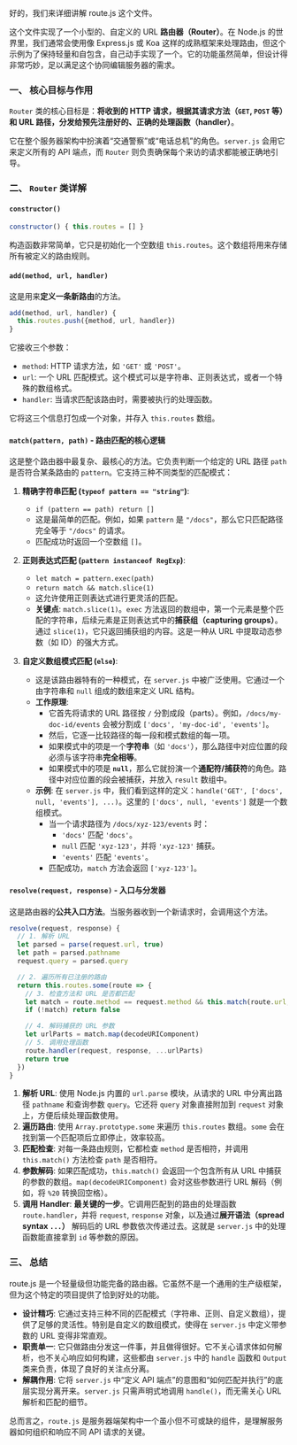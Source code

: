 好的，我们来详细讲解 route.js 这个文件。

这个文件实现了一个小型的、自定义的 URL **路由器（Router）**。在 Node.js 的世界里，我们通常会使用像 Express.js 或 Koa 这样的成熟框架来处理路由，但这个示例为了保持轻量和自包含，自己动手实现了一个。它的功能虽然简单，但设计得非常巧妙，足以满足这个协同编辑服务器的需求。

### 一、 核心目标与作用

`Router` 类的核心目标是：**将收到的 HTTP 请求，根据其请求方法（`GET`, `POST` 等）和 URL 路径，分发给预先注册好的、正确的处理函数（handler）**。

它在整个服务器架构中扮演着“交通警察”或“电话总机”的角色。`server.js` 会用它来定义所有的 API 端点，而 `Router` 则负责确保每个来访的请求都能被正确地引导。

### 二、 `Router` 类详解

#### `constructor()`

```javascript
constructor() { this.routes = [] }
```

构造函数非常简单，它只是初始化一个空数组 `this.routes`。这个数组将用来存储所有被定义的路由规则。

#### `add(method, url, handler)`

这是用来**定义一条新路由**的方法。

```javascript
add(method, url, handler) {
  this.routes.push({method, url, handler})
}
```

它接收三个参数：

- `method`: HTTP 请求方法，如 `'GET'` 或 `'POST'`。
- `url`: 一个 URL 匹配模式。这个模式可以是字符串、正则表达式，或者一个特殊的数组格式。
- `handler`: 当请求匹配该路由时，需要被执行的处理函数。

它将这三个信息打包成一个对象，并存入 `this.routes` 数组。

#### `match(pattern, path)` - 路由匹配的核心逻辑

这是整个路由器中最复杂、最核心的方法。它负责判断一个给定的 URL 路径 `path` 是否符合某条路由的 `pattern`。它支持三种不同类型的匹配模式：

1.  **精确字符串匹配 (`typeof pattern == "string"`)**:

    - `if (pattern == path) return []`
    - 这是最简单的匹配。例如，如果 `pattern` 是 `"/docs"`，那么它只匹配路径完全等于 `"/docs"` 的请求。
    - 匹配成功时返回一个空数组 `[]`。

2.  **正则表达式匹配 (`pattern instanceof RegExp`)**:

    - `let match = pattern.exec(path)`
    - `return match && match.slice(1)`
    - 这允许使用正则表达式进行更灵活的匹配。
    - **关键点**: `match.slice(1)`。`exec` 方法返回的数组中，第一个元素是整个匹配的字符串，后续元素是正则表达式中的**捕获组（capturing groups）**。通过 `slice(1)`，它只返回捕获组的内容。这是一种从 URL 中提取动态参数（如 ID）的强大方式。

3.  **自定义数组模式匹配 (`else`)**:
    - 这是该路由器特有的一种模式，在 `server.js` 中被广泛使用。它通过一个由字符串和 `null` 组成的数组来定义 URL 结构。
    - **工作原理**:
      - 它首先将请求的 URL 路径按 `/` 分割成段（parts）。例如，`/docs/my-doc-id/events` 会被分割成 `['docs', 'my-doc-id', 'events']`。
      - 然后，它逐一比较路径的每一段和模式数组的每一项。
      - 如果模式中的项是一个**字符串**（如 `'docs'`），那么路径中对应位置的段必须与该字符串**完全相等**。
      - 如果模式中的项是 **`null`**，那么它就扮演一个**通配符/捕获符**的角色。路径中对应位置的段会被捕获，并放入 `result` 数组中。
    - **示例**: 在 `server.js` 中，我们看到这样的定义：`handle('GET', ['docs', null, 'events'], ...)`。这里的 `['docs', null, 'events']` 就是一个数组模式。
      - 当一个请求路径为 `/docs/xyz-123/events` 时：
        - `'docs'` 匹配 `'docs'`。
        - `null` 匹配 `'xyz-123'`，并将 `'xyz-123'` 捕获。
        - `'events'` 匹配 `'events'`。
      - 匹配成功，`match` 方法会返回 `['xyz-123']`。

#### `resolve(request, response)` - 入口与分发器

这是路由器的**公共入口方法**。当服务器收到一个新请求时，会调用这个方法。

```javascript
resolve(request, response) {
  // 1. 解析 URL
  let parsed = parse(request.url, true)
  let path = parsed.pathname
  request.query = parsed.query

  // 2. 遍历所有已注册的路由
  return this.routes.some(route => {
    // 3. 检查方法和 URL 是否都匹配
    let match = route.method == request.method && this.match(route.url, path)
    if (!match) return false

    // 4. 解码捕获的 URL 参数
    let urlParts = match.map(decodeURIComponent)
    // 5. 调用处理函数
    route.handler(request, response, ...urlParts)
    return true
  })
}
```

1.  **解析 URL**: 使用 Node.js 内置的 `url.parse` 模块，从请求的 URL 中分离出路径 `pathname` 和查询参数 `query`。它还将 `query` 对象直接附加到 `request` 对象上，方便后续处理函数使用。
2.  **遍历路由**: 使用 `Array.prototype.some` 来遍历 `this.routes` 数组。`some` 会在找到第一个匹配项后立即停止，效率较高。
3.  **匹配检查**: 对每一条路由规则，它都检查 `method` 是否相符，并调用 `this.match()` 方法检查 `path` 是否相符。
4.  **参数解码**: 如果匹配成功，`this.match()` 会返回一个包含所有从 URL 中捕获的参数的数组。`map(decodeURIComponent)` 会对这些参数进行 URL 解码（例如，将 `%20` 转换回空格）。
5.  **调用 Handler**: **最关键的一步**。它调用匹配到的路由的处理函数 `route.handler`，并将 `request`, `response` 对象，以及通过**展开语法（spread syntax `...`）** 解码后的 URL 参数依次传递过去。这就是 `server.js` 中的处理函数能直接拿到 `id` 等参数的原因。

### 三、 总结

route.js 是一个轻量级但功能完备的路由器。它虽然不是一个通用的生产级框架，但为这个特定的项目提供了恰到好处的功能。

- **设计精巧**: 它通过支持三种不同的匹配模式（字符串、正则、自定义数组），提供了足够的灵活性。特别是自定义的数组模式，使得在 `server.js` 中定义带参数的 URL 变得非常直观。
- **职责单一**: 它只做路由分发这一件事，并且做得很好。它不关心请求体如何解析，也不关心响应如何构建，这些都由 `server.js` 中的 `handle` 函数和 `Output` 类来负责，体现了良好的关注点分离。
- **解耦作用**: 它将 `server.js` 中“定义 API 端点”的意图和“如何匹配并执行”的底层实现分离开来。`server.js` 只需声明式地调用 `handle()`，而无需关心 URL 解析和匹配的细节。

总而言之，`route.js` 是服务器端架构中一个虽小但不可或缺的组件，是理解服务器如何组织和响应不同 API 请求的关键。
